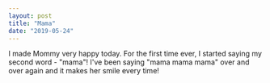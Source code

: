 ```yaml
---
layout: post
title: "Mama"
date: "2019-05-24"
---
```


I made Mommy very happy today. For the first time ever, I started saying my second word - "mama"! I've been saying "mama mama mama" over and over again and it makes her smile every time!
